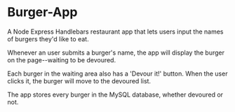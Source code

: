 # Burger-App
A Node Express Handlebars restaurant app that lets users input the names of burgers they'd like to eat.

Whenever an user submits a burger's name, the app will display the burger on the page--waiting to be devoured.

Each burger in the waiting area also has a 'Devour it!' button. When the user clicks it, the burger will move to the devoured list.

The app stores every burger in the MySQL database, whether devoured or not.
